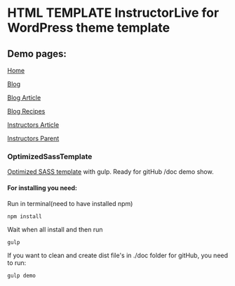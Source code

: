 # HTML TEMPLATE InstructorLive for WordPress theme template

## Demo pages:

[Home](https://oshchenkov.github.io/InstructorLive-HTML-template-for-WP/)

[Blog](https://oshchenkov.github.io/InstructorLive-HTML-template-for-WP/blog.html)

[Blog Article](https://oshchenkov.github.io/InstructorLive-HTML-template-for-WP/blog-article.html)

[Blog Recipes](https://oshchenkov.github.io/InstructorLive-HTML-template-for-WP/blog-recipes.html)

[Instructors Article](https://oshchenkov.github.io/InstructorLive-HTML-template-for-WP/instructors-article.html)

[Instructors Parent](https://oshchenkov.github.io/InstructorLive-HTML-template-for-WP/instructors-parent.html)

### OptimizedSassTemplate

[Optimized SASS template](https://github.com/Oshchenkov/OptimizedSassTemplate) with gulp. Ready for gitHub /doc demo show.

#### For installing you need:

Run in terminal(need to have installed npm)

```
npm install
```

Wait when all install and then run

```
gulp
```

If you want to clean and create dist file's in ./doc folder for gitHub, you need to run:

```
gulp demo
```
